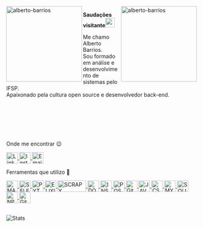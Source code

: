 <div>
  <img align="left" src="https://blush.design/api/download?shareUri=WwXWDYHGrOfHPbSN&c=Backdrop_0%7Eb9eee9_Hair_0%7E2c1b18_Skin_0%7E57331f_Top_0%7E845fe6&w=800&h=800&fm=png" alt="alberto-barrios" width="200"/>
  <img align="right" src="https://blush.design/api/download?shareUri=YcMdU7PUqfDI-84P&c=Skin_0%7E694d3d&w=800&h=800&fm=png" alt="alberto-barrios" width="200"/>
</div>

**Saudações visitante**<img src="https://raw.githubusercontent.com/MartinHeinz/MartinHeinz/master/wave.gif" width="25px">

Me chamo Alberto Barrios.
<br>
Sou formado em análise e desenvolvimento de sistemas pelo IFSP.
<br>
Apaixonado pela cultura open source e desenvolvedor back-end.

<br><br>
<br><br>
<br>

Onde me encontrar  :wink:

<a href="https://www.linkedin.com/in/ll-alberto-barrios-ll/" target="_blank">
    <img align="center" src="https://cdn.icon-icons.com/icons2/1099/PNG/512/1485482199-linkedin_78667.png" alt="Linkedin - alberto-barrios" height="30" width="30" />
</a>

<!-- <a href="https://app.rocketseat.com.br/me/alberto-barrios-01521" target="_blank">
  <img align="center" src="https://cdn-images-1.medium.com/max/184/1*TkXVfLTwsHdwpUEjGzdi9w@2x.jpeg" alt="Comunidade Rocketseat - alberto-barrios" height="30" width="30" />
</a> -->

<a href="https://www.instagram.com/lbetol/" target="_blank">
    <img align="center" src="https://cdn.icon-icons.com/icons2/1753/PNG/512/iconfinder-social-media-applications-3instagram-4102579_113804.png" alt="Instagram - alberto-barrios" height="30" width="30" />
</a>

<a href="mailto:alberto.g.barrios@outlook.com" target="_blank">
  <img align="center" src="https://cdn.icon-icons.com/icons2/699/PNG/512/outlook_icon-icons.com_61644.png" alt="Email" height="30" width="30" />
</a>

<br>

Ferramentas que utilizo  :rocket:

<a href="https://manjaro.org/" target="_blank">
    <img align="center" src="https://cdn.icon-icons.com/icons2/1381/PNG/512/manjarowelcome_94304.png" alt="MANJARO" height="30" width="30" />
</a>

<a href="https://www.selenium.dev/" target="_blank">
    <img align="center" src="https://upload.wikimedia.org/wikipedia/commons/thumb/d/d5/Selenium_Logo.png/1200px-Selenium_Logo.png" alt="SELENIUM" height="30" width="30" />
</a>

<a href="https://www.python.org/" target="_blank">
    <img align="center" src="https://cdn.icon-icons.com/icons2/112/PNG/512/python_18894.png" alt="PYTHON" height="30" width="30" />
</a>

<a href="https://elixir-lang.org/" target="_blank">
    <img align="center" src="https://cdn.icon-icons.com/icons2/2699/PNG/512/elixir_lang_logo_icon_169207.png" alt="ELIXIR" height="30" width="30" />
</a>

<a href="https://scrapy.org/" target="_blank">
    <img align="center" src="https://upload.wikimedia.org/wikipedia/commons/b/b4/Scrapy_logo.jpg" alt="SCRAPY" height="30" width="75" />
</a>


<a href="https://www.docker.com/" target="_blank">
    <img align="center" src="https://cdn.icon-icons.com/icons2/2415/PNG/512/docker_original_wordmark_logo_icon_146557.png" alt="DOCKER" height="30" width="30" />
</a>

<a href="https://insomnia.rest/" target="_blank">
    <img align="center" src="https://cdn.icon-icons.com/icons2/1381/PNG/512/insomnia_94603.png" alt="INSOMINIA" height="30" width="30" />
</a>

<a href="https://www.postgresql.org/" target="_blank">
    <img align="center" src="https://cdn.icon-icons.com/icons2/2415/PNG/512/postgresql_original_wordmark_logo_icon_146392.png" alt="POSTGRESQL" height="30" width="30" />
</a>

<a href="https://www.php.net/" target="_blank">
    <img align="center" src="https://cdn.icon-icons.com/icons2/2108/PNG/512/php_icon_130857.png" alt="GitBash" height="30" width="30" />
</a>

<a href="https://www.javascript.com/" target="_blank">
    <img align="center" src="https://cdn.icon-icons.com/icons2/2108/PNG/512/javascript_icon_130900.png" alt="JAVASCRIPT" height="30" width="30" />
</a>

<a href="https://css-tricks.com/" target="_blank">
    <img align="center" src="https://cdn.icon-icons.com/icons2/2107/PNG/512/file_type_css_icon_130661.png" alt="CSS3" height="30" width="30" />
</a>

<a href="https://www.mysql.com/" target="_blank">
    <img align="center" src="https://cdn.icon-icons.com/icons2/1381/PNG/512/mysqlworkbench_93532.png" alt="MYSQL" height="30" width="30" />
</a>

<a href="https://www.sqlite.org/index.html" target="_blank">
    <img align="center" src="https://cdn.icon-icons.com/icons2/2107/PNG/512/file_type_sqlite_icon_130153.png" alt="SQLITE" height="30" width="30" />
</a>

<a href="https://www.npmjs.com/" target="_blank">
    <img align="center" src="https://cdn.icon-icons.com/icons2/2415/PNG/512/npm_original_wordmark_logo_icon_146402.png" alt="NPM" height="30" width="30" />
</a>

<a href="https://git-scm.com/book/pt-pt/v2/Appendix-A%3A-Git-em-Outros-Ambientes-Git-in-Bash" target="_blank">
    <img align="center" src="https://cdn.icon-icons.com/icons2/2107/PNG/512/file_type_git_icon_130581.png" alt="GitBash" height="30" width="30" />
</a

<br><br>

![Stats](https://github-readme-stats.vercel.app/api/top-langs?username=lbetol&show_icons=true&layout=compact&theme=dark)
